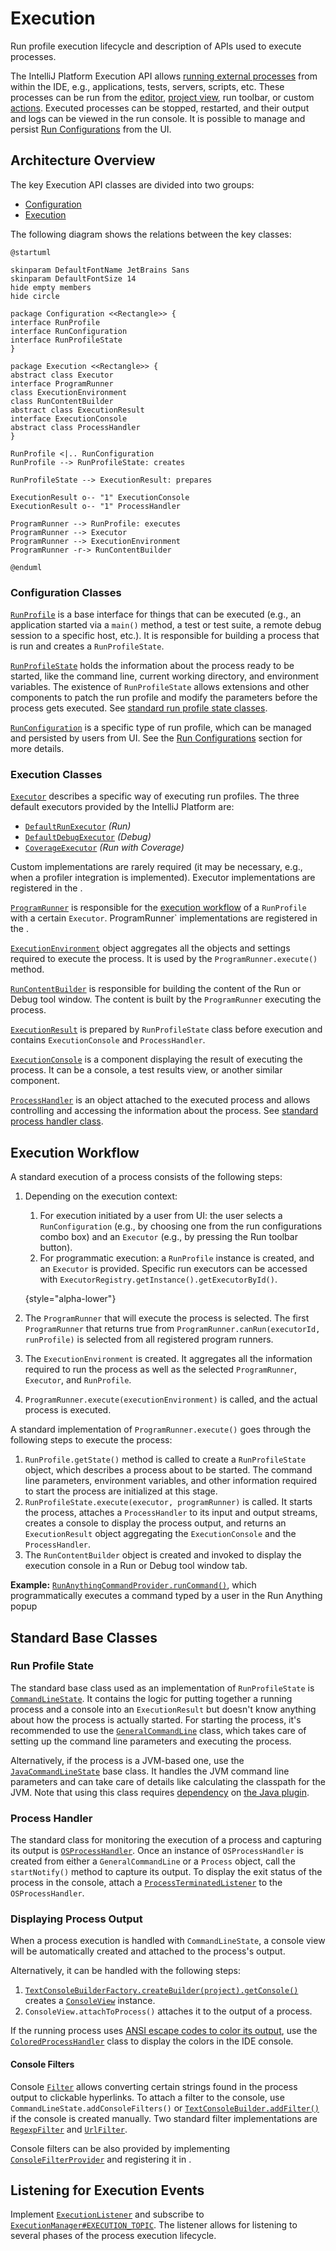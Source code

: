 <!-- Copyright 2000-2025 JetBrains s.r.o. and contributors. Use of this source code is governed by the Apache 2.0 license. -->

# Execution

<link-summary>Run profile execution lifecycle and description of APIs used to execute processes.</link-summary>

The IntelliJ Platform Execution API allows [running external processes](https://www.jetbrains.com/help/idea/running-applications.html) from within the IDE, e.g., applications, tests, servers, scripts, etc.
These processes can be run from the [editor](editors.md), [project view](project_view.md), run toolbar, or custom [actions](action_system.md).
Executed processes can be stopped, restarted, and their output and logs can be viewed in the run console.
It is possible to manage and persist [Run Configurations](https://www.jetbrains.com/help/idea/run-debug-configuration.html) from the UI.

## Architecture Overview

The key Execution API classes are divided into two groups:
* [Configuration](#configuration-classes)
* [Execution](#execution-classes)

The following diagram shows the relations between the key classes:

```plantuml
@startuml

skinparam DefaultFontName JetBrains Sans
skinparam DefaultFontSize 14
hide empty members
hide circle

package Configuration <<Rectangle>> {
interface RunProfile
interface RunConfiguration
interface RunProfileState
}

package Execution <<Rectangle>> {
abstract class Executor
interface ProgramRunner
class ExecutionEnvironment
class RunContentBuilder
abstract class ExecutionResult
interface ExecutionConsole
abstract class ProcessHandler
}

RunProfile <|.. RunConfiguration
RunProfile --> RunProfileState: creates

RunProfileState --> ExecutionResult: prepares

ExecutionResult o-- "1" ExecutionConsole
ExecutionResult o-- "1" ProcessHandler

ProgramRunner --> RunProfile: executes
ProgramRunner --> Executor
ProgramRunner --> ExecutionEnvironment
ProgramRunner -r-> RunContentBuilder

@enduml
```

### Configuration Classes

[`RunProfile`](%gh-ic%/platform/execution/src/com/intellij/execution/configurations/RunProfile.java) is a base interface for things that can be executed (e.g., an application started via a `main()` method, a test or test suite, a remote debug session to a specific host, etc.).
It is responsible for building a process that is run and creates a `RunProfileState`.

[`RunProfileState`](%gh-ic%/platform/execution/src/com/intellij/execution/configurations/RunProfileState.java) holds the information about the process ready to be started, like the command line, current working directory, and environment variables.
The existence of `RunProfileState` allows extensions and other components to patch the run profile and modify the parameters before the process gets executed.
See [standard run profile state classes](#run-profile-state).

[`RunConfiguration`](%gh-ic%/platform/execution/src/com/intellij/execution/configurations/RunConfiguration.java) is a specific type of run profile, which can be managed and persisted by users from UI.
See the [Run Configurations](run_configurations.md) section for more details.

### Execution Classes

[`Executor`](%gh-ic%/platform/execution/src/com/intellij/execution/Executor.java) describes a specific way of executing run profiles.
The three default executors provided by the IntelliJ Platform are:
* [`DefaultRunExecutor`](%gh-ic%/platform/execution/src/com/intellij/execution/executors/DefaultRunExecutor.java) _(Run)_
* [`DefaultDebugExecutor`](%gh-ic%/platform/xdebugger-api/src/com/intellij/execution/executors/DefaultDebugExecutor.java) _(Debug)_
* [`CoverageExecutor`](%gh-ic%/plugins/coverage-common/src/com/intellij/coverage/CoverageExecutor.java) _(Run with Coverage)_

Custom implementations are rarely required (it may be necessary, e.g., when a profiler integration is implemented).
Executor implementations are registered in the <include from="snippets.topic" element-id="ep"><var name="ep" value="com.intellij.executor"/></include>.

[`ProgramRunner`](%gh-ic%/platform/execution/src/com/intellij/execution/runners/ProgramRunner.java) is responsible for the [execution workflow](#execution-workflow) of a `RunProfile` with a certain `Executor`.
ProgramRunner` implementations are registered in the <include from="snippets.topic" element-id="ep"><var name="ep" value="com.intellij.programRunner"/></include>.

[`ExecutionEnvironment`](%gh-ic%/platform/execution/src/com/intellij/execution/runners/ExecutionEnvironment.java) object aggregates all the objects and settings required to execute the process.
It is used by the `ProgramRunner.execute()` method.

[`RunContentBuilder`](%gh-ic%/platform/execution-impl/src/com/intellij/execution/runners/RunContentBuilder.java) is responsible for building the content of the <control>Run</control> or <control>Debug</control> tool window.
The content is built by the `ProgramRunner` executing the process.

[`ExecutionResult`](%gh-ic%/platform/execution/src/com/intellij/execution/ExecutionResult.java) is prepared by `RunProfileState` class before execution and contains `ExecutionConsole` and `ProcessHandler`.

[`ExecutionConsole`](%gh-ic%/platform/execution/src/com/intellij/execution/ui/ExecutionConsole.java) is a component displaying the result of executing the process.
It can be a console, a test results view, or another similar component.

[`ProcessHandler`](%gh-ic%/platform/util/src/com/intellij/execution/process/ProcessHandler.java) is an object attached to the executed process and allows controlling and accessing the information about the process.
See [standard process handler class](#process-handler).

## Execution Workflow

A standard execution of a process consists of the following steps:

1. Depending on the execution context:
    1. For execution initiated by a user from UI: the user selects a `RunConfiguration` (e.g., by choosing one from the run configurations combo box) and an `Executor` (e.g., by pressing the <control>Run</control> toolbar button).
    2. For programmatic execution: a `RunProfile` instance is created, and an `Executor` is provided.
       Specific run executors can be accessed with `ExecutorRegistry.getInstance().getExecutorById()`.

    {style="alpha-lower"}
2. The `ProgramRunner` that will execute the process is selected.
   The first `ProgramRunner` that returns true from `ProgramRunner.canRun(executorId, runProfile)` is selected from all registered program runners.
3. The `ExecutionEnvironment` is created.
   It aggregates all the information required to run the process as well as the selected `ProgramRunner`, `Executor`, and `RunProfile`.
4. `ProgramRunner.execute(executionEnvironment)` is called, and the actual process is executed.

A standard implementation of `ProgramRunner.execute()` goes through the following steps to execute the process:

1. `RunProfile.getState()` method is called to create a `RunProfileState` object, which describes a process about to be started.
   The command line parameters, environment variables, and other information required to start the process are initialized at this stage.
2. `RunProfileState.execute(executor, programRunner)` is called.
   It starts the process, attaches a `ProcessHandler` to its input and output streams, creates a console to display the process output, and returns an `ExecutionResult` object aggregating the `ExecutionConsole` and the `ProcessHandler`.
3. The `RunContentBuilder` object is created and invoked to display the execution console in a <control>Run</control> or <control>Debug</control> tool window tab.

**Example:**
[`RunAnythingCommandProvider.runCommand()`](%gh-ic%/platform/lang-impl/src/com/intellij/ide/actions/runAnything/activity/RunAnythingCommandProvider.java), which programmatically executes a command typed by a user in the <control>Run Anything</control> popup

## Standard Base Classes

### Run Profile State

The standard base class used as an implementation of `RunProfileState` is [`CommandLineState`](%gh-ic%/platform/execution/src/com/intellij/execution/configurations/CommandLineState.java).
It contains the logic for putting together a running process and a console into an `ExecutionResult` but doesn't know anything about how the process is actually started.
For starting the process, it's recommended to use the [`GeneralCommandLine`](%gh-ic%/platform/platform-util-io/src/com/intellij/execution/configurations/GeneralCommandLine.java) class, which takes care of setting up the command line parameters and executing the process.

Alternatively, if the process is a JVM-based one, use the [`JavaCommandLineState`](%gh-ic%/java/execution/impl/src/com/intellij/execution/configurations/JavaCommandLineState.java) base class.
It handles the JVM command line parameters and can take care of details like calculating the classpath for the JVM.
Note that using this class requires [dependency](plugin_dependencies.md) on [the Java plugin](idea.md#java).

### Process Handler

The standard class for monitoring the execution of a process and capturing its output is [`OSProcessHandler`](%gh-ic%/platform/platform-util-io/src/com/intellij/execution/process/OSProcessHandler.java).
Once an instance of `OSProcessHandler` is created from either a `GeneralCommandLine` or a `Process` object, call the `startNotify()` method to capture its output.
To display the exit status of the process in the console, attach a [`ProcessTerminatedListener`](%gh-ic%/platform/ide-core/src/com/intellij/execution/process/ProcessTerminatedListener.java) to the `OSProcessHandler`.

### Displaying Process Output

When a process execution is handled with `CommandLineState`, a console view will be automatically created and attached to the process's output.

Alternatively, it can be handled with the following steps:

1. [`TextConsoleBuilderFactory.createBuilder(project).getConsole()`](%gh-ic%/platform/execution/src/com/intellij/execution/filters/TextConsoleBuilderFactory.java) creates a [`ConsoleView`](%gh-ic%/platform/execution/src/com/intellij/execution/ui/ConsoleView.java) instance.
2. `ConsoleView.attachToProcess()` attaches it to the output of a process.

If the running process uses [ANSI escape codes to color its output](https://en.wikipedia.org/wiki/ANSI_escape_code#Colors), use the [`ColoredProcessHandler`](%gh-ic%/platform/platform-util-io/src/com/intellij/execution/process/ColoredProcessHandler.java) class to display the colors in the IDE console.

#### Console Filters

Console [`Filter`](%gh-ic%/platform/execution/src/com/intellij/execution/filters/Filter.java) allows converting certain strings found in the process output to clickable hyperlinks.
To attach a filter to the console, use `CommandLineState.addConsoleFilters()` or [`TextConsoleBuilder.addFilter()`](%gh-ic%/platform/execution/src/com/intellij/execution/filters/TextConsoleBuilder.java) if the console is created manually.
Two standard filter implementations are [`RegexpFilter`](%gh-ic%/platform/lang-api/src/com/intellij/execution/filters/RegexpFilter.java) and [`UrlFilter`](%gh-ic%/platform/execution-impl/src/com/intellij/execution/filters/UrlFilter.java).

Console filters can be also provided by implementing [`ConsoleFilterProvider`](%gh-ic%/platform/lang-api/src/com/intellij/execution/filters/ConsoleFilterProvider.java) and registering
it in <include from="snippets.topic" element-id="ep"><var name="ep" value="com.intellij.consoleFilterProvider"/></include>.

## Listening for Execution Events

Implement [`ExecutionListener`](%gh-ic%/platform/execution/src/com/intellij/execution/ExecutionListener.java) and subscribe to [`ExecutionManager#EXECUTION_TOPIC`](%gh-ic%/platform/execution/src/com/intellij/execution/ExecutionManager.kt).
The listener allows for listening to several phases of the process execution lifecycle.
